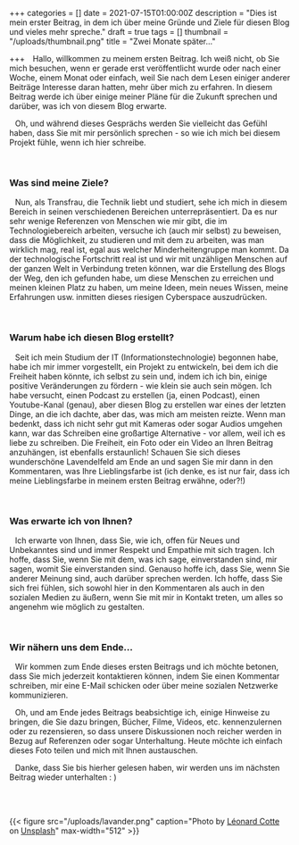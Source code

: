 +++
categories = []
date = 2021-07-15T01:00:00Z
description = "Dies ist mein erster Beitrag, in dem ich über meine Gründe und Ziele für diesen Blog und vieles mehr spreche."
draft = true
tags = []
thumbnail = "/uploads/thumbnail.png"
title = "Zwei Monate später..."

+++
⠀Hallo, willkommen zu meinem ersten Beitrag. Ich weiß nicht, ob Sie mich besuchen, wenn er gerade erst veröffentlicht wurde oder nach einer Woche, einem Monat oder einfach, weil Sie nach dem Lesen einiger anderer Beiträge Interesse daran hatten, mehr über mich zu erfahren. In diesem Beitrag werde ich über einige meiner Pläne für die Zukunft sprechen und darüber, was ich von diesem Blog erwarte.

⠀Oh, und während dieses Gesprächs werden Sie vielleicht das Gefühl haben, dass Sie mit mir persönlich sprechen - so wie ich mich bei diesem Projekt fühle, wenn ich hier schreibe.

<br />

### Was sind meine Ziele?

⠀Nun, als Transfrau, die Technik liebt und studiert, sehe ich mich in diesem Bereich in seinen verschiedenen Bereichen unterrepräsentiert. Da es nur sehr wenige Referenzen von Menschen wie mir gibt, die im Technologiebereich arbeiten, versuche ich (auch mir selbst) zu beweisen, dass die Möglichkeit, zu studieren und mit dem zu arbeiten, was man wirklich mag, real ist, egal aus welcher Minderheitengruppe man kommt. Da der technologische Fortschritt real ist und wir mit unzähligen Menschen auf der ganzen Welt in Verbindung treten können, war die Erstellung des Blogs der Weg, den ich gefunden habe, um diese Menschen zu erreichen und meinen kleinen Platz zu haben, um meine Ideen, mein neues Wissen, meine Erfahrungen usw. inmitten dieses riesigen Cyberspace auszudrücken.

<br />

### Warum habe ich diesen Blog erstellt?

⠀Seit ich mein Studium der IT (Informationstechnologie) begonnen habe, habe ich mir immer vorgestellt, ein Projekt zu entwickeln, bei dem ich die Freiheit haben könnte, ich selbst zu sein und, indem ich ich bin, einige positive Veränderungen zu fördern - wie klein sie auch sein mögen. Ich habe versucht, einen Podcast zu erstellen (ja, einen Podcast), einen Youtube-Kanal (genau), aber diesen Blog zu erstellen war eines der letzten Dinge, an die ich dachte, aber das, was mich am meisten reizte. Wenn man bedenkt, dass ich nicht sehr gut mit Kameras oder sogar Audios umgehen kann, war das Schreiben eine großartige Alternative - vor allem, weil ich es liebe zu schreiben. Die Freiheit, ein Foto oder ein Video an Ihren Beitrag anzuhängen, ist ebenfalls erstaunlich! Schauen Sie sich dieses wunderschöne Lavendelfeld am Ende an und sagen Sie mir dann in den Kommentaren, was Ihre Lieblingsfarbe ist (ich denke, es ist nur fair, dass ich meine Lieblingsfarbe in meinem ersten Beitrag erwähne, oder?!)

<br />

### Was erwarte ich von Ihnen?

⠀Ich erwarte von Ihnen, dass Sie, wie ich, offen für Neues und Unbekanntes sind und immer Respekt und Empathie mit sich tragen. Ich hoffe, dass Sie, wenn Sie mit dem, was ich sage, einverstanden sind, mir sagen, womit Sie einverstanden sind. Genauso hoffe ich, dass Sie, wenn Sie anderer Meinung sind, auch darüber sprechen werden. Ich hoffe, dass Sie sich frei fühlen, sich sowohl hier in den Kommentaren als auch in den sozialen Medien zu äußern, wenn Sie mit mir in Kontakt treten, um alles so angenehm wie möglich zu gestalten.

<br />

### Wir nähern uns dem Ende...

⠀Wir kommen zum Ende dieses ersten Beitrags und ich möchte betonen, dass Sie mich jederzeit kontaktieren können, indem Sie einen Kommentar schreiben, mir eine E-Mail schicken oder über meine sozialen Netzwerke kommunizieren.

⠀Oh, und am Ende jedes Beitrags beabsichtige ich, einige Hinweise zu bringen, die Sie dazu bringen, Bücher, Filme, Videos, etc. kennenzulernen oder zu rezensieren, so dass unsere Diskussionen noch reicher werden in Bezug auf Referenzen oder sogar Unterhaltung. Heute möchte ich einfach dieses Foto teilen und mich mit Ihnen austauschen.

⠀Danke, dass Sie bis hierher gelesen haben, wir werden uns im nächsten Beitrag wieder unterhalten : )

<br />  
<br />

{{< figure src="/uploads/lavander.png" caption="Photo by [Léonard Cotte](https://unsplash.com/@ettocl?utm_source=unsplash&utm_medium=referral&utm_content=creditCopyText) on [Unsplash](https://unsplash.com/s/photos/purple-flower?utm_source=unsplash&utm_medium=referral&utm_content=creditCopyText)" max-width="512" >}}

<br />

<br />

<br />